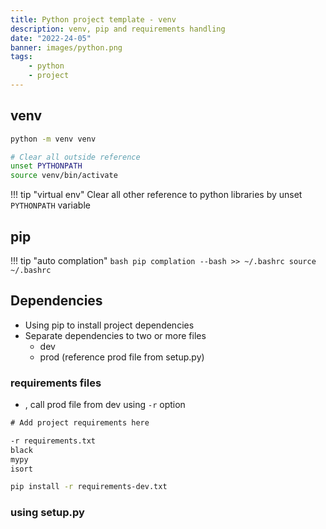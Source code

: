 ```yaml
---
title: Python project template - venv
description: venv, pip and requirements handling
date: "2022-24-05"
banner: images/python.png
tags:
    - python
    - project
---
```


## venv
```bash title="create"
python -m venv venv
```

```bash title="usage"
# Clear all outside reference
unset PYTHONPATH
source venv/bin/activate
```

!!! tip "virtual env"
    Clear all other reference to python libraries by unset `PYTHONPATH` variable

## pip

!!! tip "auto complation"
    ```bash
    pip complation --bash >> ~/.bashrc
    source ~/.bashrc
    ```

## Dependencies
- Using pip to install project dependencies
- Separate dependencies to two or more files
  - dev
  - prod (reference prod file from setup.py)

### requirements files
- , call prod file from dev using `-r` option

```txt title="requirements.txt"
# Add project requirements here
```

```txt title="requirements-dev.txt"  hl_lines="1"
-r requirements.txt
black
mypy
isort
```

```bash title="usage"
pip install -r requirements-dev.txt
```

### using setup.py


